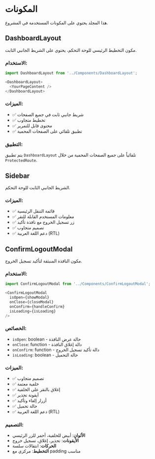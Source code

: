# المكونات

هذا المجلد يحتوي على المكونات المستخدمة في المشروع.

## DashboardLayout

مكون التخطيط الرئيسي للوحة التحكم، يحتوي على الشريط الجانبي الثابت.

### الاستخدام:
```javascript
import DashboardLayout from '../Components/DashboardLayout';

<DashboardLayout>
  <YourPageContent />
</DashboardLayout>
```

### الميزات:
- ✅ شريط جانبي ثابت في جميع الصفحات
- ✅ تخطيط متجاوب
- ✅ محتوى قابل للتمرير
- ✅ تطبيق تلقائي على الصفحات المحمية

### التطبيق:
يتم تطبيق `DashboardLayout` تلقائياً على جميع الصفحات المحمية من خلال `ProtectedRoute`.

## Sidebar

الشريط الجانبي الثابت للوحة التحكم.

### الميزات:
- ✅ قائمة التنقل الرئيسية
- ✅ معلومات المستخدم القابلة للنقر
- ✅ زر تسجيل الخروج مع نافذة تأكيد
- ✅ تصميم متجاوب
- ✅ دعم اللغة العربية (RTL)

## ConfirmLogoutModal

مكون النافذة المنبثقة لتأكيد تسجيل الخروج.

### الاستخدام:
```javascript
import ConfirmLogoutModal from '../Components/ConfirmLogoutModal';

<ConfirmLogoutModal
  isOpen={showModal}
  onClose={closeModal}
  onConfirm={handleConfirm}
  isLoading={isLoading}
/>
```

### الخصائص:
- `isOpen`: boolean - حالة عرض النافذة
- `onClose`: function - دالة إغلاق النافذة
- `onConfirm`: function - دالة تأكيد تسجيل الخروج
- `isLoading`: boolean - حالة التحميل

### الميزات:
- ✅ تصميم متجاوب
- ✅ خلفية معتمة
- ✅ إغلاق بالنقر على الخلفية
- ✅ أيقونة تحذير
- ✅ أزرار إلغاء وتأكيد
- ✅ حالة تحميل
- ✅ دعم اللغة العربية (RTL)

### التصميم:
- **الألوان**: أبيض للخلفية، أحمر للزر الرئيسي
- **الأيقونات**: تحذير، إغلاق، تسجيل خروج
- **الحركات**: انتقالات سلسة
- **التخطيط**: مركزي مع padding مناسب 